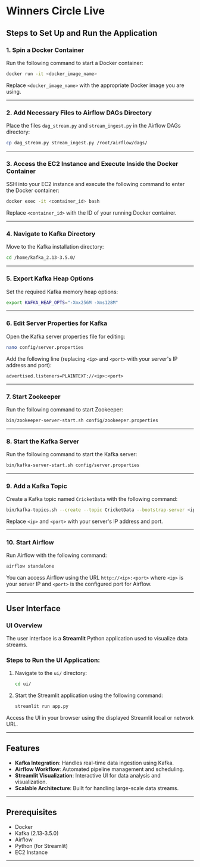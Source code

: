 # Winners Circle Live  

## Steps to Set Up and Run the Application  

### 1. Spin a Docker Container  
Run the following command to start a Docker container:  

```bash
docker run -it <docker_image_name>
```

Replace `<docker_image_name>` with the appropriate Docker image you are using.  

---

### 2. Add Necessary Files to Airflow DAGs Directory  
Place the files `dag_stream.py` and `stream_ingest.py` in the Airflow DAGs directory:  

```bash
cp dag_stream.py stream_ingest.py /root/airflow/dags/
```

---

### 3. Access the EC2 Instance and Execute Inside the Docker Container  
SSH into your EC2 instance and execute the following command to enter the Docker container:  

```bash
docker exec -it <container_id> bash
```

Replace `<container_id>` with the ID of your running Docker container.  

---

### 4. Navigate to Kafka Directory  
Move to the Kafka installation directory:  

```bash
cd /home/kafka_2.13-3.5.0/
```

---

### 5. Export Kafka Heap Options  
Set the required Kafka memory heap options:  

```bash
export KAFKA_HEAP_OPTS="-Xmx256M -Xms128M"
```

---

### 6. Edit Server Properties for Kafka  
Open the Kafka server properties file for editing:  

```bash
nano config/server.properties
```

Add the following line (replacing `<ip>` and `<port>` with your server's IP address and port):  

```properties
advertised.listeners=PLAINTEXT://<ip>:<port>
```

---

### 7. Start Zookeeper  
Run the following command to start Zookeeper:  

```bash
bin/zookeeper-server-start.sh config/zookeeper.properties
```

---

### 8. Start the Kafka Server  
Run the following command to start the Kafka server:  

```bash
bin/kafka-server-start.sh config/server.properties
```

---

### 9. Add a Kafka Topic  
Create a Kafka topic named `CricketData` with the following command:  

```bash
bin/kafka-topics.sh --create --topic CricketData --bootstrap-server <ip>:<port> --replication-factor 1 --partitions 1
```

Replace `<ip>` and `<port>` with your server's IP address and port.  

---

### 10. Start Airflow  
Run Airflow with the following command:  

```bash
airflow standalone
```

You can access Airflow using the URL `http://<ip>:<port>` where `<ip>` is your server IP and `<port>` is the configured port for Airflow.  

---

## User Interface  

### UI Overview  
The user interface is a **Streamlit** Python application used to visualize data streams.  

### Steps to Run the UI Application:  
1. Navigate to the `ui/` directory:  

   ```bash
   cd ui/
   ```

2. Start the Streamlit application using the following command:  

   ```bash
   streamlit run app.py
   ```

Access the UI in your browser using the displayed Streamlit local or network URL.  

---

## Features  

- **Kafka Integration**: Handles real-time data ingestion using Kafka.  
- **Airflow Workflow**: Automated pipeline management and scheduling.  
- **Streamlit Visualization**: Interactive UI for data analysis and visualization.  
- **Scalable Architecture**: Built for handling large-scale data streams.  

---

## Prerequisites  

- Docker  
- Kafka (2.13-3.5.0)  
- Airflow  
- Python (for Streamlit)  
- EC2 Instance  

---
